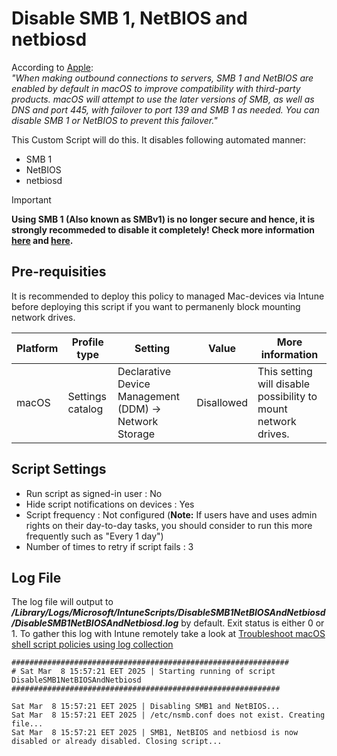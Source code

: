# Disable SMB 1, NetBIOS and netbiosd
According to [Apple](https://support.apple.com/en-us/102050):<br> <em>"When making outbound connections to servers, SMB 1 and NetBIOS are enabled by default in macOS to improve compatibility with third-party products. macOS will attempt to use the later versions of SMB, as well as DNS and port 445, with failover to port 139 and SMB 1 as needed. You can disable SMB 1 or NetBIOS to prevent this failover."</em>

This Custom Script will do this. It disables following automated manner:
- SMB 1
- NetBIOS
- netbiosd

> [!IMPORTANT]  
> **Using SMB 1 (Also known as SMBv1) is no longer secure and hence, it is strongly recommeded to disable it completely! Check more information [here](https://techcommunity.microsoft.com/blog/filecab/stop-using-smb1/425858) and [here](https://techcommunity.microsoft.com/blog/filecab/smb-is-dead-long-live-smb/1185401).**
## Pre-requisities
It is recommended to deploy this policy to managed Mac-devices via Intune before deploying this script if you want to permanenly block mounting network drives.

| Platform | Profile type | Setting | Value | More information |
| -------- | ------- | -------- | ------- | ------- |
| macOS | Settings catalog | Declarative Device Management (DDM) &rarr; Network Storage | Disallowed | This setting will disable possibility to mount network drives.  |

## Script Settings
- Run script as signed-in user : No
- Hide script notifications on devices : Yes
- Script frequency : Not configured (**Note:** If users have and uses admin rights on their day-to-day tasks, you should consider to run this more frequently such as "Every 1 day")
- Number of times to retry if script fails : 3

## Log File
The log file will output to ***/Library/Logs/Microsoft/IntuneScripts/DisableSMB1NetBIOSAndNetbiosd/DisableSMB1NetBIOSAndNetbiosd.log*** by default. Exit status is either 0 or 1. To gather this log with Intune remotely take a look at  [Troubleshoot macOS shell script policies using log collection](https://docs.microsoft.com/en-us/mem/intune/apps/macos-shell-scripts#troubleshoot-macos-shell-script-policies-using-log-collection)

```
##############################################################
# Sat Mar  8 15:57:21 EET 2025 | Starting running of script DisableSMB1NetBIOSAndNetbiosd
############################################################

Sat Mar  8 15:57:21 EET 2025 | Disabling SMB1 and NetBIOS...
Sat Mar  8 15:57:21 EET 2025 | /etc/nsmb.conf does not exist. Creating file...
Sat Mar  8 15:57:21 EET 2025 | SMB1, NetBIOS and netbiosd is now disabled or already disabled. Closing script...
```